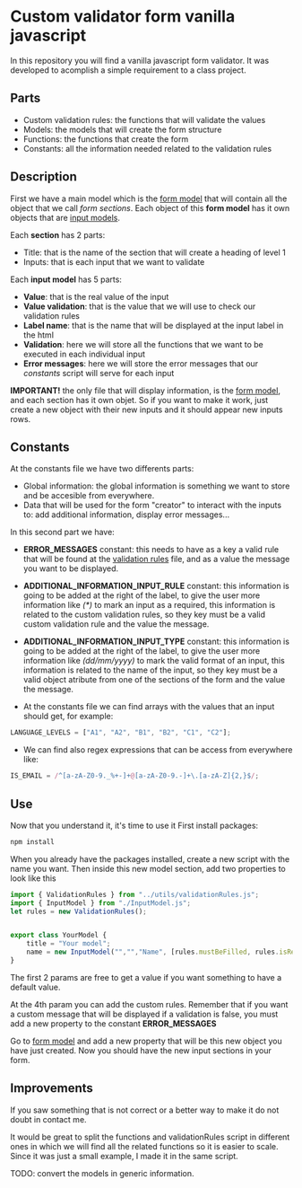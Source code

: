 # Custom validator form vanilla javascript

In this repository you will find a vanilla javascript form validator. It was developed to acomplish a simple requirement to a class project.

## Parts

* Custom validation rules: the functions that will validate the values
* Models: the models that will create the form structure
* Functions: the functions that create the form
* Constants: all the information needed related to the validation rules

## Description

First we have a main model which is the [form model](./scripts/models/FormModel.js) that will contain all the object that we call _form sections_. Each object of this __form model__ has it own objects that are [input models](./scripts/models/InputModel.js).

Each __section__ has 2 parts:

* Title: that is the name of the section that will create a heading of level 1
* Inputs: that is each input that we want to validate

Each __input model__ has 5 parts:

* __Value__: that is the real value of the input
* __Value validation__: that is the value that we will use to check our validation rules
* __Label name__: that is the name that will be displayed at the input label in the html
* __Validation__: here we will store all the functions that we want to be executed in each individual input
* __Error messages__: here we will store the error messages that our _constants_ script will serve for each input

__IMPORTANT!__ the only file that will display information, is the [form model](./scripts/models/FormModel.js), and each section has it own objet. So if you want to make it work, just create a new object with their new inputs and it should appear new inputs rows.

## Constants

At the constants file we have two differents parts:

* Global information: the global information is something we want to store and be accesible from everywhere.
* Data that will be used for the form "creator" to interact with the inputs to: add additional information, display error messages...

In this second part we have:

* __ERROR_MESSAGES__ constant: this needs to have as a key a valid rule that will be found at the [validation rules](./scripts/utils/validationRules.js)  file, and as a value the message you want to be displayed.
* __ADDITIONAL_INFORMATION_INPUT_RULE__ constant: this information is going to be added at the right of the label, to give the user more information like _(*)_ to mark an input as a required, this information is related to the custom validation rules, so they key must be a valid custom validation rule and the value the message.

* __ADDITIONAL_INFORMATION_INPUT_TYPE__ constant: this information is going to be added at the right of the label, to give the user more information like _(dd/mm/yyyy)_ to mark the valid format of an input, this information is related to the name of the input, so they key must be a valid object atribute from one of the sections of the form and the value the message.

* At the constants file we can find arrays with the values that an input should get, for example:

```javascript
LANGUAGE_LEVELS = ["A1", "A2", "B1", "B2", "C1", "C2"];
```

* We can find also regex expressions that can be access from everywhere like:

```javascript
IS_EMAIL = /^[a-zA-Z0-9._%+-]+@[a-zA-Z0-9.-]+\.[a-zA-Z]{2,}$/;    
```

## Use

Now that you understand it, it's time to use it
First install packages:

```bash
npm install
```

When you already have the packages installed, create a new script with the name you want. Then inside this new model section, add two properties to look like this

```javascript
import { ValidationRules } from "../utils/validationRules.js";
import { InputModel } from "./InputModel.js";
let rules = new ValidationRules();


export class YourModel {
    title = "Your model";
    name = new InputModel("","","Name", [rules.mustBeFilled, rules.isRequired], []);
}
```

The first 2 params are free to get a value if you want something to have a default value.

At the 4th param you can add the custom rules. Remember that if you want a custom message that will be displayed if a validation is false, you must add a new property to the constant __ERROR_MESSAGES__

 Go to [form model](./scripts/models/FormModel.js) and add a new property that will be this new object you have just created. Now you should have the new input sections in your form.

## Improvements

If you saw something that is not correct or a better way to make it do not doubt in contact me.

It would be great to split the functions and validationRules script in different ones in which we will find all the related functions so it is easier to scale. Since it was just a small example, I made it in the same script.

TODO: convert the models in generic information.
